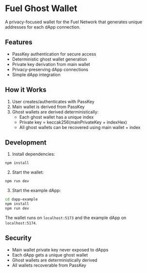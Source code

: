 # Fuel Ghost Wallet

A privacy-focused wallet for the Fuel Network that generates unique addresses for each dApp connection.

## Features

- PassKey authentication for secure access
- Deterministic ghost wallet generation
- Private key derivation from main wallet
- Privacy-preserving dApp connections
- Simple dApp integration

## How it Works

1. User creates/authenticates with PassKey
2. Main wallet is derived from PassKey
3. Ghost wallets are derived deterministically:
   - Each ghost wallet has a unique index
   - Private key = keccak256(mainPrivateKey + indexHex)
   - All ghost wallets can be recovered using main wallet + index

## Development

1. Install dependencies:

```bash
npm install
```

2. Start the wallet:

```bash
npm run dev
```

3. Start the example dApp:

```bash
cd dapp-example
npm install
npm run dev
```

The wallet runs on `localhost:5173` and the example dApp on `localhost:5174`.

## Security

- Main wallet private key never exposed to dApps
- Each dApp gets a unique ghost wallet
- Ghost wallets are deterministically derived
- All wallets recoverable from PassKey
